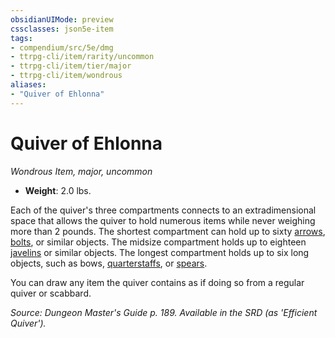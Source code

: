 ```yaml
---
obsidianUIMode: preview
cssclasses: json5e-item
tags:
- compendium/src/5e/dmg
- ttrpg-cli/item/rarity/uncommon
- ttrpg-cli/item/tier/major
- ttrpg-cli/item/wondrous
aliases: 
- "Quiver of Ehlonna"
---
```

# Quiver of Ehlonna
*Wondrous Item, major, uncommon*  

- **Weight**: 2.0 lbs.

Each of the quiver's three compartments connects to an extradimensional space that allows the quiver to hold numerous items while never weighing more than 2 pounds. The shortest compartment can hold up to sixty [arrows](compendium/items/arrow.md), [bolts](compendium/items/crossbow-bolt.md), or similar objects. The midsize compartment holds up to eighteen [javelins](compendium/items/javelin.md) or similar objects. The longest compartment holds up to six long objects, such as bows, [quarterstaffs](compendium/items/quarterstaff.md), or [spears](compendium/items/spear.md).

You can draw any item the quiver contains as if doing so from a regular quiver or scabbard.

*Source: Dungeon Master's Guide p. 189. Available in the SRD (as 'Efficient Quiver').*